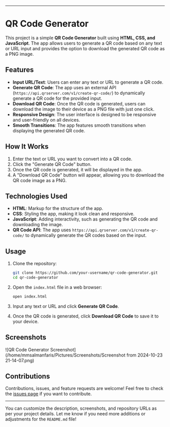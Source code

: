 
---

# QR Code Generator

This project is a simple **QR Code Generator** built using **HTML, CSS, and JavaScript**. The app allows users to generate a QR code based on any text or URL input and provides the option to download the generated QR code as a PNG image.

## Features

- **Input URL/Text**: Users can enter any text or URL to generate a QR code.
- **Generate QR Code**: The app uses an external API (`https://api.qrserver.com/v1/create-qr-code/`) to dynamically generate a QR code for the provided input.
- **Download QR Code**: Once the QR code is generated, users can download the image to their device as a PNG file with just one click.
- **Responsive Design**: The user interface is designed to be responsive and user-friendly on all devices.
- **Smooth Transitions**: The app features smooth transitions when displaying the generated QR code.

## How It Works

1. Enter the text or URL you want to convert into a QR code.
2. Click the "Generate QR Code" button.
3. Once the QR code is generated, it will be displayed in the app.
4. A "Download QR Code" button will appear, allowing you to download the QR code image as a PNG.

## Technologies Used

- **HTML**: Markup for the structure of the app.
- **CSS**: Styling the app, making it look clean and responsive.
- **JavaScript**: Adding interactivity, such as generating the QR code and downloading the image.
- **QR Code API**: The app uses `https://api.qrserver.com/v1/create-qr-code/` to dynamically generate the QR codes based on the input.

## Usage

1. Clone the repository:
    ```bash
    git clone https://github.com/your-username/qr-code-generator.git
    cd qr-code-generator
    ```

2. Open the `index.html` file in a web browser:
    ```bash
    open index.html
    ```

3. Input any text or URL and click **Generate QR Code**.

4. Once the QR code is generated, click **Download QR Code** to save it to your device.

## Screenshots

![QR Code Generator Screenshot](/home/mmsalmanfaris/Pictures/Screenshots/Screenshot from 2024-10-23 21-14-07.png)

## Contributions

Contributions, issues, and feature requests are welcome! Feel free to check the [issues page](https://github.com/mmsalmanfaris/qr-code-generator/issues) if you want to contribute.

---

You can customize the description, screenshots, and repository URLs as per your project details. Let me know if you need more additions or adjustments for the `README.md` file!
